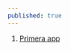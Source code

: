 ```yaml
---
published: true
---
```


<!-- TODO: Use liquid to pass published pages -->
1. [Primera app](/labs/1_primera_app.html)
<!-- 1. [Modelos](/labs/2_modelos.html) -->
<!-- 1. [Vistas](/labs/3_vistas.html) -->
<!-- 1. [Rutas y controladores](/labs/4_rutas_y_controladores.html) -->
